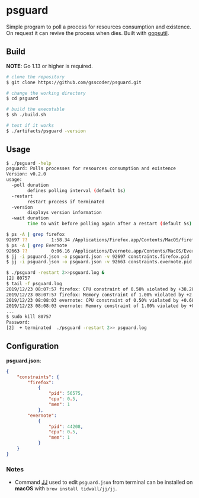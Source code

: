 # psguard

Simple program to poll a process for resources consumption and existence. On request it can revive the process when dies. Built with [gopsutil](github.com/shirou/gopsutil).

## Build

**NOTE**: Go 1.13 or higher is required.
```sh
# clone the repository
$ git clone https://github.com/gsscoder/psguard.git

# change the working directory
$ cd psguard

# build the executable
$ sh ./build.sh

# test if it works
$ ./artifacts/psguard -version
```

## Usage

```sh
$ ./psguard -help   
psguard: Polls processes for resources consumption and existence
Version: v0.2.0
usage:
  -poll duration
        defines polling interval (default 1s)
  -restart
        restart process if terminated
  -version
        displays version information
  -wait duration
        time to wait before polling again after a restart (default 5s)

$ ps -A | grep firefox
92697 ??         1:58.34 /Applications/Firefox.app/Contents/MacOS/firefox
$ ps -A | grep Evernote
92663 ??         0:06.16 /Applications/Evernote.app/Contents/MacOS/Evernote
$ jj -i psguard.json -o psguard.json -v 92697 constraints.firefox.pid
$ jj -i psguard.json -o psguard.json -v 92663 constraints.evernote.pid

$ ./psguard -restart 2>>psguard.log &
[2] 80757
$ tail -f psguard.log
2019/12/23 08:07:57 firefox: CPU constraint of 0.50% violated by +38.28%
2019/12/23 08:07:57 firefox: Memory constraint of 1.00% violated by +2.14%
2019/12/23 08:08:03 evernote: CPU constraint of 0.50% violated by +0.68%
2019/12/23 08:08:03 evernote: Memory constraint of 1.00% violated by +0.24%
...
$ sudo kill 80757
Password:
[2]  + terminated  ./psguard -restart 2>> psguard.log
```

## Configuration
**psguard.json**:
```json
{
    "constraints": {
        "firefox":
            {
                "pid": 56575,
                "cpu": 0.5,
                "mem": 1
            },
        "evernote":
            {
                "pid": 44208,
                "cpu": 0.5,
                "mem": 1
            }
    }
}
```

### Notes
- Command [JJ](https://github.com/tidwall/jj) used to edit `psguard.json` from terminal can be installed on **macOS** with `brew install tidwall/jj/jj`.